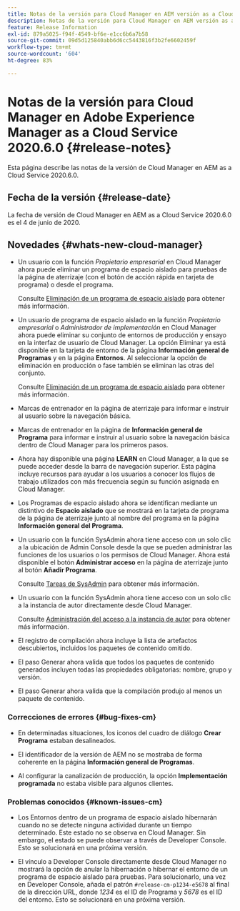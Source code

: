 ```yaml
---
title: Notas de la versión para Cloud Manager en AEM versión as a Cloud Service 2020.6.0
description: Notas de la versión para Cloud Manager en AEM versión as a Cloud Service 2020.6.0
feature: Release Information
exl-id: 879a5025-f94f-4549-bf6e-e1cc6b6a7b58
source-git-commit: 09d5d125840abb6d6cc5443816f3b2fe6602459f
workflow-type: tm+mt
source-wordcount: '604'
ht-degree: 83%

---
```


# Notas de la versión para Cloud Manager en Adobe Experience Manager as a Cloud Service 2020.6.0 {#release-notes}

Esta página describe las notas de la versión de Cloud Manager en AEM as a Cloud Service 2020.6.0.

## Fecha de la versión {#release-date}

La fecha de versión de Cloud Manager en AEM as a Cloud Service 2020.6.0 es el 4 de junio de 2020.

## Novedades {#whats-new-cloud-manager}

* Un usuario con la función *Propietario empresarial* en Cloud Manager ahora puede eliminar un programa de espacio aislado para pruebas de la página de aterrizaje (con el botón de acción rápida en tarjeta de programa) o desde el programa.

   Consulte [Eliminación de un programa de espacio aislado](https://experienceleague.adobe.com/docs/experience-manager-cloud-service/onboarding/getting-access/cloud-service-programs/creating-a-program.html) para obtener más información.

* Un usuario de programa de espacio aislado en la función *Propietario empresarial* o *Administrador de implementación* en Cloud Manager ahora puede eliminar su conjunto de entornos de producción y ensayo en la interfaz de usuario de Cloud Manager. La opción Eliminar ya está disponible en la tarjeta de entorno de la página **Información general de Programas** y en la página **Entornos**. Al seleccionar la opción de eliminación en producción o fase también se eliminan las otras del conjunto.

   Consulte [Eliminación de un programa de espacio aislado](https://experienceleague.adobe.com/docs/experience-manager-cloud-service/onboarding/getting-access/cloud-service-programs/creating-a-program.html) para obtener más información.

* Marcas de entrenador en la página de aterrizaje para informar e instruir al usuario sobre la navegación básica.

* Marcas de entrenador en la página de **Información general de Programa** para informar e instruir al usuario sobre la navegación básica dentro de Cloud Manager para los primeros pasos.

* Ahora hay disponible una página **LEARN** en Cloud Manager, a la que se puede acceder desde la barra de navegación superior. Esta página incluye recursos para ayudar a los usuarios a conocer los flujos de trabajo utilizados con más frecuencia según su función asignada en Cloud Manager.

* Los Programas de espacio aislado ahora se identifican mediante un distintivo de **Espacio aislado** que se mostrará en la tarjeta de programa de la página de aterrizaje junto al nombre del programa en la página **Información general del Programa**.

* Un usuario con la función SysAdmin ahora tiene acceso con un solo clic a la ubicación de Admin Console desde la que se pueden administrar las funciones de los usuarios o los permisos de Cloud Manager. Ahora está disponible el botón **Administrar acceso** en la página de aterrizaje junto al botón **Añadir Programa**.

   Consulte [Tareas de SysAdmin](https://experienceleague.adobe.com/docs/experience-manager-cloud-service/onboarding/getting-access/navigation.html#sysadmin-tasks) para obtener más información.

* Un usuario con la función SysAdmin ahora tiene acceso con un solo clic a la instancia de autor directamente desde Cloud Manager.

   Consulte [Administración del acceso a la instancia de autor](https://experienceleague.adobe.com/docs/experience-manager-cloud-service/onboarding/getting-access/navigation.html#manage-access-aem) para obtener más información.

* El registro de compilación ahora incluye la lista de artefactos descubiertos, incluidos los paquetes de contenido omitido.

* El paso Generar ahora valida que todos los paquetes de contenido generados incluyen todas las propiedades obligatorias: nombre, grupo y versión.

* El paso Generar ahora valida que la compilación produjo al menos un paquete de contenido.

### Correcciones de errores {#bug-fixes-cm}

* En determinadas situaciones, los iconos del cuadro de diálogo **Crear Programa** estaban desalineados.

* El identificador de la versión de AEM no se mostraba de forma coherente en la página **Información general de Programas**.

* Al configurar la canalización de producción, la opción **Implementación programada** no estaba visible para algunos clientes.

### Problemas conocidos {#known-issues-cm}

* Los Entornos dentro de un programa de espacio aislado hibernarán cuando no se detecte ninguna actividad durante un tiempo determinado. Este estado no se observa en Cloud Manager. Sin embargo, el estado se puede observar a través de Developer Console. Esto se solucionará en una próxima versión.

* El vínculo a Developer Console directamente desde Cloud Manager no mostrará la opción de anular la hibernación o hibernar el entorno de un programa de espacio aislado para pruebas. Para solucionarlo, una vez en Developer Console, añada el patrón `#release-cm-p1234-e5678` al final de la dirección URL, donde *1234* es el ID de Programa y *5678* es el ID del entorno. Esto se solucionará en una próxima versión.
